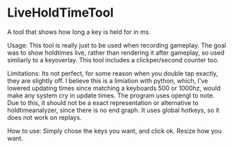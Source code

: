 # LiveHoldTimeTool
A tool that shows how long a key is held for in ms.

Usage:
This tool is really just to be used when recording gameplay. The goal was to show holdtimes live, rather than rendering it after gameplay, so used simliarly to a keyoverlay.
This tool includes a clickper/second counter too.

Limitations:
Its not perfect, for some reason when you double tap exactly, they are slightly off. I believe this is a limiation with python, which, I've lowered updating times since matching a keyboards 500 or 1000hz, would make any system cry in update times. The program uses opengl to note.
Due to this, it should not be a exact representation or alternative to holdtimeanalyzer, since there is no end graph.
It uses global hotkeys, so it does not work on replays.

How to use:
Simply chose the keys you want, and click ok.
Resize how you want.

